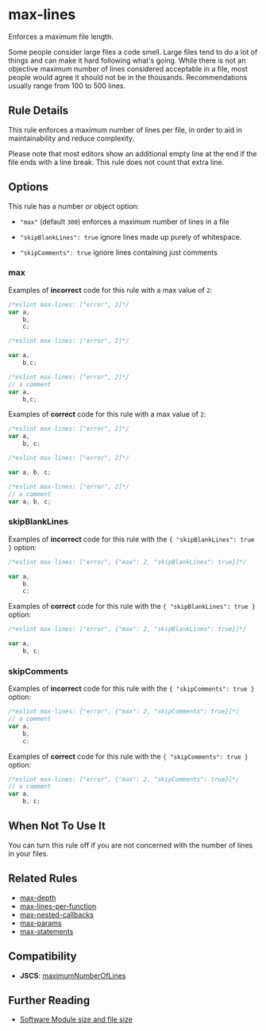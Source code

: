 # max-lines

Enforces a maximum file length.

Some people consider large files a code smell. Large files tend to do a lot of things and can make it hard following what's going. While there is not an objective maximum number of lines considered acceptable in a file, most people would agree it should not be in the thousands. Recommendations usually range from 100 to 500 lines.

## Rule Details

This rule enforces a maximum number of lines per file, in order to aid in maintainability and reduce complexity.

Please note that most editors show an additional empty line at the end if the file ends with a line break. This rule does not count that extra line.

## Options

This rule has a number or object option:

* `"max"` (default `300`) enforces a maximum number of lines in a file

* `"skipBlankLines": true` ignore lines made up purely of whitespace.

* `"skipComments": true` ignore lines containing just comments

### max

Examples of **incorrect** code for this rule with a max value of `2`:

```js
/*eslint max-lines: ["error", 2]*/
var a,
    b,
    c;
```

```js
/*eslint max-lines: ["error", 2]*/

var a,
    b,c;
```

```js
/*eslint max-lines: ["error", 2]*/
// a comment
var a,
    b,c;
```

Examples of **correct** code for this rule with a max value of `2`:

```js
/*eslint max-lines: ["error", 2]*/
var a,
    b, c;
```

```js
/*eslint max-lines: ["error", 2]*/

var a, b, c;
```

```js
/*eslint max-lines: ["error", 2]*/
// a comment
var a, b, c;
```

### skipBlankLines

Examples of **incorrect** code for this rule with the `{ "skipBlankLines": true }` option:

```js
/*eslint max-lines: ["error", {"max": 2, "skipBlankLines": true}]*/

var a,
    b,
    c;
```

Examples of **correct** code for this rule with the `{ "skipBlankLines": true }` option:

```js
/*eslint max-lines: ["error", {"max": 2, "skipBlankLines": true}]*/

var a,
    b, c;
```

### skipComments

Examples of **incorrect** code for this rule with the `{ "skipComments": true }` option:

```js
/*eslint max-lines: ["error", {"max": 2, "skipComments": true}]*/
// a comment
var a,
    b,
    c;
```

Examples of **correct** code for this rule with the `{ "skipComments": true }` option:

```js
/*eslint max-lines: ["error", {"max": 2, "skipComments": true}]*/
// a comment
var a,
    b, c;
```

## When Not To Use It

You can turn this rule off if you are not concerned with the number of lines in your files.

## Related Rules

* [max-depth](max-depth.md)
* [max-lines-per-function](max-lines-per-function.md)
* [max-nested-callbacks](max-nested-callbacks.md)
* [max-params](max-params.md)
* [max-statements](max-statements.md)

## Compatibility

* **JSCS**: [maximumNumberOfLines](https://jscs-dev.github.io/rule/maximumNumberOfLines)

## Further Reading

* [Software Module size and file size](https://web.archive.org/web/20160725154648/http://www.mind2b.com/component/content/article/24-software-module-size-and-file-size)

